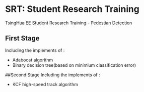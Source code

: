# SRT: Student Research Training
TsingHua EE Student Research Training - Pedestian Detection

## First Stage
Including the implements of :
- Adaboost algorithm
- Binary decision tree(based on minimium classification error)

##Second Stage
Including the implements of :
- KCF high-speed track algorithm

